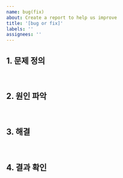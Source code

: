 ```yaml
---
name: bug(fix)
about: Create a report to help us improve
title: '[bug or fix]'
labels: ''
assignees: ''
---
```


## 1. 문제 정의

<br>

## 2. 원인 파악

<br>

## 3. 해결

<br>

## 4. 결과 확인